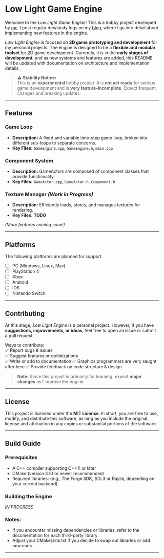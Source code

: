 # **Low Light Game Engine**  

Welcome to the *Low Light Game Engine*! This is a hobby project developed by [me](link.com). I post regular dev/study logs on my [blog](link.com), where I go into detail about implementing new features in the engine.  

*Low Light Engine* is focused on **2D game prototyping and development** for my personal projects. The engine is designed to be a **flexible and modular toolset** for 2D game development. Currently, it is in the **early stages of development**, and as new systems and features are added, this README will be updated with documentation on architecture and implementation details.  

> ⚠ **Stability Notice:**  
> This is an **experimental** hobby project. It is **not yet ready** for serious game development and is **very feature-incomplete**. Expect frequent changes and breaking updates.  

---

## **Features**  

### **Game Loop**  
- **Description:** A fixed and variable time-step game loop, broken into different sub-loops to separate concerns.  
- **Key Files:** `GameEngine.cpp`, `GameEngine.h`, `main.cpp`  

### **Component System**  
- **Description:** GameActors are composed of component classes that provide functionality.  
- **Key Files:** `GameActor.cpp`, `GameActor.h`, `Component.h`  

### **Texture Manager** *(Work in Progress)*  
- **Description:** Efficiently loads, stores, and manages textures for rendering.  
- **Key Files:** **TODO**  

*(More features coming soon!)*  

---

## **Platforms**  

The following platforms are planned for support.  
- [ ] PC (Windows, Linux, Mac)  
- [ ] PlayStation 4
- [ ] Xbox
- [ ] Android 
- [ ] iOS 
- [ ] Nintendo Switch 

---

## **Contributing**  

At this stage, *Low Light Engine* is a personal project. However, if you have **suggestions, improvements, or ideas**, feel free to open an issue or submit a pull request.  

Ways to contribute:  
✅ Report bugs & issues  
✅ Suggest features or optimizations  
✅ Write or add to documentation
✅ Graphics programmers are very saught after here
✅ Provide feedback on code structure & design  

> **Note:** Since this project is primarily for learning, expect **major changes** as I improve the engine.  

---

## **License**  

This project is licensed under the **MIT License**. In short, you are free to use, modify, and distribute this software, as long as you include the original license and attribution in any copies or substantial portions of the software.


---

## **Build Guide**  

### **Prerequisites**  
- A C++ compiler supporting C++11 or later  
- CMake (version 3.10 or newer recommended)  
- Required libraries: (e.g., The Forge SDK, SDL3 or Raylib, depending on your current backend)  

### **Building the Engine**  

*IN PROGRESS*

### **Notes:**  
- If you encounter missing dependencies or libraries, refer to the documentation for each third-party library.  
- Adjust your CMakeLists.txt if you decide to swap out libraries or add new ones.

---

